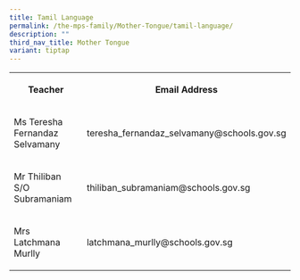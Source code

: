 ```yaml
---
title: Tamil Language
permalink: /the-mps-family/Mother-Tongue/tamil-language/
description: ""
third_nav_title: Mother Tongue
variant: tiptap
---
```

<table style="minWidth: 50px">
<colgroup>
<col>
<col>
</colgroup>
<tbody>
<tr>
<th rowspan="1" colspan="1">
<p>Teacher</p>
</th>
<th rowspan="1" colspan="1">
<p>Email Address</p>
</th>
</tr>
<tr>
<td rowspan="1" colspan="1">
<p>Ms Teresha Fernandaz Selvamany</p>
</td>
<td rowspan="1" colspan="1">
<p>teresha_fernandaz_selvamany@schools.gov.sg</p>
</td>
</tr>
<tr>
<td rowspan="1" colspan="1">
<p>Mr Thiliban S/O Subramaniam</p>
</td>
<td rowspan="1" colspan="1">
<p>thiliban_subramaniam@schools.gov.sg</p>
</td>
</tr>
<tr>
<td rowspan="1" colspan="1">
<p>Mrs Latchmana Murlly</p>
</td>
<td rowspan="1" colspan="1">
<p>latchmana_murlly@schools.gov.sg</p>
</td>
</tr>
</tbody>
</table>
<p></p>